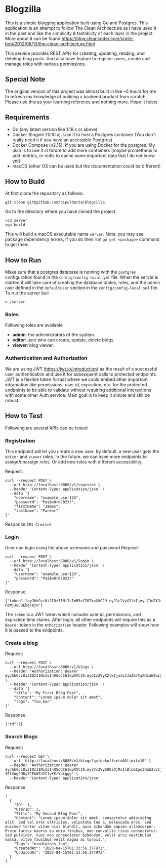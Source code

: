 # Blogzilla

This is a simple blogging application built using Go and Postgres. This application is an attempt to follow
The Clean Architecture as I have used it in the past and like the simplicity & testability of each layer in the 
project. More about it can be found https://blog.cleancoder.com/uncle-bob/2012/08/13/the-clean-architecture.html 

This service provides REST APIs for creating, updating, reading, and deleting blog posts.
And also have feature to register users, create and manage roles with various permissions.

## Special Note

The original version of this project was almost built in like ~5 hours for me to refresh 
my knowledge of building a backend product from scratch. Please use this as your 
learning reference and nothing more. Hope it helps.

## Requirements

- Go (any latest version like 1.19.x or above)
- Docker (Engine 20.10.x). Use it to host a Postgres container (You don't really need it 
  if you have an accessible Postgres)
- Docker Compose (v2.15). If you are using Docker for the postgres. My plan is to use it in future to add 
  more containers (maybe prometheus to add metrics, or redis to cache some important data that I do not know yet)  
- macOS (other OS can be used but the documentation could be different)

## How to Build

At first clone the repository as follows:

```
git clone git@github.com/bipuldutta/blogzilla
```

Go to the directory where you have cloned the project
```
>cd server
>go build
```
This will build a macOS executable name `server`.
Note: you may see package dependency errors, if you do then run `go get <package>` command to get them.  

## How to Run

Make sure that a postgres database is running with the `postgres` configuration found in 
the `config/config-local.yml` file. When the server is started it will take care of creating 
the database tables, roles, and the admin user defined in the `defaultuser` section
in the `config/config-local.yml` file. To run the server buil

```
>./server
```

### Roles
Following roles are available
- **admin**: the administrators of the system.
- **editor**: user who can create, update, delete blogs.
- **viewer**: blog viewer.

### Authentication and Authorization

We are using JWT (https://jwt.io/introduction) as the result of a successful user authentication and use it for subsequent
calls to protected endpoints. JWT is a flexible token format where we could embed other important information 
like permissions, user id, expiration, etc. for the protected endpoints to be able to validate without requiring additional
interactions with some other Auth service. Main goal is to keep it simple and still be robust.

## How to Test

Following are several APIs can be tested

### Registration

This endpoint will let you create a new user. By default, a new user gets the `editor` and `viewer` roles.
In the future, we can have more endpoints to assign/unassign roles. Or add new roles with different accessibility.

Request:
```
curl --request POST \
  --url http://localhost:8080/v1/register \
  --header 'Content-Type: application/json' \
  --data '{
	"username": "example_user123",
	"password": "Pa$$w0rd2023!",
	"firstName": "James",
	"lastName": "Parker"
}'
```
Response:`201 Created`

### Login

User can login using the above username and password
Request:
```
curl --request POST \
  --url http://localhost:8080/v1/login \
  --header 'Content-Type: application/json' \
  --data '{
	"username": "example_user123",
	"password": "Pa$$w0rd2023!"
}'
```
Response:
```
{"token":"eyJhbGciOiJIUzI1NiIsInR5cCI6IkpXVCJ9.eyJ1c2VyX2lkIjoyLCJwZXJtaXNzaW9ucyI6bnVsbCwiZXhwIjoxNjgxMzY1ODQzLCJpYXQiOjE2ODEzNjQ2NDN9.VriAJR8whuXkkE4M2FmOyoaPFbl-PpWjJwJuEbqFejo"}
```
The `token` is a JWT token which includes user id, permissions, and expiration time claims. 
After login, all other endpoints will require this as a `Bearer` token in the `Athorization` header. 
Following examples will show how it is passed to the endpoints.

### Create a blog

Request:
```
curl --request POST \
  --url http://localhost:8080/v1/blogs \
  --header 'Authorization: Bearer eyJhbGciOiJIUzI1NiIsInR5cCI6IkpXVCJ9.eyJ1c2VyX2lkIjoxLCJwZXJtaXNzaW9ucyI6WyJkZWxldGVfdXNlciIsImNyZWF0ZV9ibG9nIiwidXBkYXRlX2Jsb2ciLCJkZWxldGVfYmxvZyIsImNyZWF0ZV91c2VyIiwicmVhZF91c2VyIiwidXBkYXRlX3VzZXIiLCJyZWFkX2Jsb2ciXSwiZXhwIjoxNjgxMzY1MTcyLCJpYXQiOjE2ODEzNjM5NzJ9.VNS_wN6yjXVzhQe9jg3Ml4PZ2LeVrWYaESSy7Nhia2I' \
  --header 'Content-Type: application/json' \
  --data '{
    "title": "My First Blog Post",
    "content": "Lorem ipsum dolor sit amet",
    "tags": "foo,bar"
}'
```
Response:
```
{"id":2}
```

### Search Blogs

Request:
```
curl --request GET \
  --url 'http://localhost:8080/v1/blogs?q=foo&offset=0&limit=10' \
  --header 'Authorization: Bearer eyJhbGciOiJIUzI1NiIsInR5cCI6IkpXVCJ9.eyJVc2VySUQiOjMsIlBlcm1pc3Npb25zIjpbImNyZWF0ZV9ibG9nIiwidXBkYXRlX2Jsb2ciLCJkZWxldGVfYmxvZyIsInJlYWRfdXNlciIsInJlYWRfYmxvZyJdLCJleHAiOjE2ODE1MjM2MDksImlhdCI6MTY4MTUyMjQwOX0._5hn_QHZbr3r-3FfXWgJNDyZCEUWZuIC1vKErYpLggg' \
  --header 'Content-Type: application/json'
```
Response:
```
[
  {
    "ID": 1,
    "UserID": 3,
    "Title": "My Second Blog Post",
    "Content": "Lorem ipsum dolor sit amet, consectetur adipiscing elit. Sed vel erat ultricies, vulputate leo a, malesuada eros. Sed euismod tortor vitae nisl blandit, quis bibendum sapien ullamcorper. Proin luctus mauris eu enim finibus, non convallis risus consectetur. Sed pulvinar, nunc non consectetur bibendum, velit arcu vestibulum massa, vitae faucibus velit magna ac turpis.",
    "Tags": "mindfulnes,foo",
    "CreatedAt": "2023-04-15T01:33:56.37797Z",
    "UpdatedAt": "2023-04-15T01:33:56.37797Z"
  }
]
```